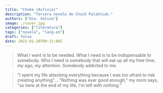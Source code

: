 ```yaml
---
title: "Choke (Asfixia)"
description: "Tercera novela de Chuck Palahniuk."
authors: ["Dra. Valina"]
image: ./cover.jpg
categories: ["literatura"]
tags: ["novela", "lang-en"]
draft: false
date: 2021-01-20T09:12:00Z
---
```


> What I want is to be needed. What I need is to be indispensable to somebody. Who I need is somebody that will eat up all my free time, my ego, my attention. Somebody addicted to me.

> "I spent my life attacking everything because I was too afraid to risk creating anything"... "Nothing was ever good enough," my mom says, "so here at the end of my life, I'm left with nothing.”
